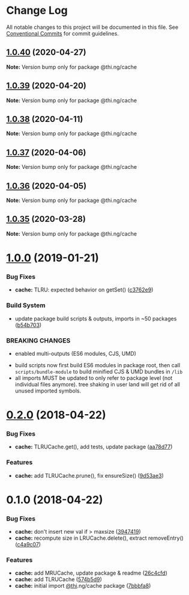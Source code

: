 # Change Log

All notable changes to this project will be documented in this file.
See [Conventional Commits](https://conventionalcommits.org) for commit guidelines.

## [1.0.40](https://github.com/thi-ng/umbrella/compare/@thi.ng/cache@1.0.39...@thi.ng/cache@1.0.40) (2020-04-27)

**Note:** Version bump only for package @thi.ng/cache





## [1.0.39](https://github.com/thi-ng/umbrella/compare/@thi.ng/cache@1.0.38...@thi.ng/cache@1.0.39) (2020-04-20)

**Note:** Version bump only for package @thi.ng/cache





## [1.0.38](https://github.com/thi-ng/umbrella/compare/@thi.ng/cache@1.0.37...@thi.ng/cache@1.0.38) (2020-04-11)

**Note:** Version bump only for package @thi.ng/cache





## [1.0.37](https://github.com/thi-ng/umbrella/compare/@thi.ng/cache@1.0.36...@thi.ng/cache@1.0.37) (2020-04-06)

**Note:** Version bump only for package @thi.ng/cache





## [1.0.36](https://github.com/thi-ng/umbrella/compare/@thi.ng/cache@1.0.35...@thi.ng/cache@1.0.36) (2020-04-05)

**Note:** Version bump only for package @thi.ng/cache





## [1.0.35](https://github.com/thi-ng/umbrella/compare/@thi.ng/cache@1.0.34...@thi.ng/cache@1.0.35) (2020-03-28)

**Note:** Version bump only for package @thi.ng/cache





# [1.0.0](https://github.com/thi-ng/umbrella/compare/@thi.ng/cache@0.2.40...@thi.ng/cache@1.0.0) (2019-01-21)

### Bug Fixes

* **cache:** TLRU: expected behavior on getSet() ([c3762e9](https://github.com/thi-ng/umbrella/commit/c3762e9))

### Build System

* update package build scripts & outputs, imports in ~50 packages ([b54b703](https://github.com/thi-ng/umbrella/commit/b54b703))

### BREAKING CHANGES

* enabled multi-outputs (ES6 modules, CJS, UMD)

- build scripts now first build ES6 modules in package root, then call
  `scripts/bundle-module` to build minified CJS & UMD bundles in `/lib`
- all imports MUST be updated to only refer to package level
  (not individual files anymore). tree shaking in user land will get rid of
  all unused imported symbols.

<a name="0.2.0"></a>
# [0.2.0](https://github.com/thi-ng/umbrella/compare/@thi.ng/cache@0.1.0...@thi.ng/cache@0.2.0) (2018-04-22)

### Bug Fixes

* **cache:** TLRUCache.get(), add tests, update package ([aa78d77](https://github.com/thi-ng/umbrella/commit/aa78d77))

### Features

* **cache:** add TLRUCache.prune(), fix ensureSize() ([9d53ae3](https://github.com/thi-ng/umbrella/commit/9d53ae3))

<a name="0.1.0"></a>
# 0.1.0 (2018-04-22)

### Bug Fixes

* **cache:** don't insert new val if > maxsize ([3947419](https://github.com/thi-ng/umbrella/commit/3947419))
* **cache:** recompute size in LRUCache.delete(), extract removeEntry() ([c4a9c07](https://github.com/thi-ng/umbrella/commit/c4a9c07))

### Features

* **cache:** add MRUCache, update package & readme ([26c4cfd](https://github.com/thi-ng/umbrella/commit/26c4cfd))
* **cache:** add TLRUCache ([574b5d9](https://github.com/thi-ng/umbrella/commit/574b5d9))
* **cache:** initial import [@thi](https://github.com/thi).ng/cache package ([7bbbfa8](https://github.com/thi-ng/umbrella/commit/7bbbfa8))
